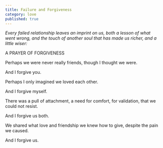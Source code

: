 ```yaml
---
title: Failure and Forgiveness
category: love
published: true
---
```


*Every failed relationship
leaves an imprint on us,
both a lesson of what went wrong,
and the touch of another soul
that has made us richer,
and a little wiser:*


A PRAYER OF FORGIVENESS

Perhaps
we were never
really friends,
though I thought we were.

And I forgive you.

Perhaps
I only imagined
we loved each other.

And I forgive myself.

There was a pull
of attachment,
a need for comfort,
for validation,
that we could not resist.

And I forgive us both.

We shared
what love and friendship
we knew how to give,
despite the pain we caused.

And I forgive us.
